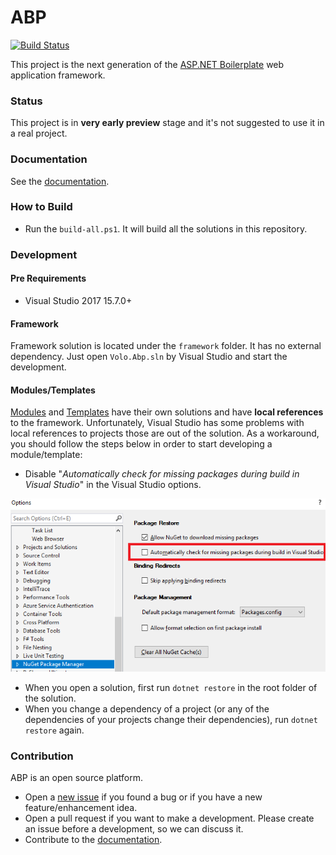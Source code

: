# ABP

[![Build Status](http://vjenkins.dynu.net:5480/job/abp/badge/icon)](http://vjenkins.dynu.net:5480/blue/organizations/jenkins/abp/activity)

This project is the next generation of the [ASP.NET Boilerplate](https://aspnetboilerplate.com/) web application framework.

### Status

This project is in **very early preview** stage and it's not suggested to use it in a real project. 

### Documentation

See the <a href="docs\Index.md" target="_blank">documentation</a>.

### How to Build

- Run the `build-all.ps1`. It will build all the solutions in this repository.

### Development

#### Pre Requirements

- Visual Studio 2017 15.7.0+

#### Framework

Framework solution is located under the `framework` folder. It has no external dependency. Just open `Volo.Abp.sln` by Visual Studio and start the development.

#### Modules/Templates

[Modules](modules/) and [Templates](templates/) have their own solutions and have **local references** to the framework. Unfortunately, Visual Studio has some problems with local references to projects those are out of the solution. As a workaround, you should follow the steps below in order to start developing a module/template:

- Disable "*Automatically check for missing packages during build in Visual Studio*" in the Visual Studio options.

![disable-package-restore-visual-studio](docs/images/disable-package-restore-visual-studio.png)

- When you open a solution, first run `dotnet restore` in the root folder of the solution.
- When you change a dependency of a project (or any of the dependencies of your projects change their dependencies), run `dotnet restore` again.

### Contribution

ABP is an open source platform.

* Open a [new issue](https://github.com/volosoft/volo/issues/new) if you found a bug or if you have a new feature/enhancement idea.
* Open a pull request if you want to make a development. Please create an issue before a development, so we can discuss it.
* Contribute to the [documentation](docs/Index.md).

